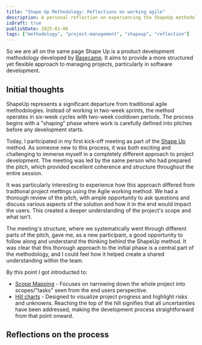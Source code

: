 ```yaml
---
title: "Shape Up Methodology: Reflections on working agile"
description: A personal reflection on experiencing the ShapeUp methodology's pitch phase and the learning outcomes from this process.
isDraft: true
publishDate: 2025-01-06
tags: ["methodology", "project-management", "shapeup", "reflection"]
---
```


So we are all on the same page Shape Up is a product development methodology developed by [Basecamp](https://basecamp.com/). It aims to provide a more structured yet flexible approach to managing projects, particularly in software development.

## Initial thoughts

ShapeUp represents a significant departure from traditional agile methodologies. Instead of working in two-week sprints, the method operates in six-week cycles with two-week cooldown periods. The process begins with a "shaping" phase where work is carefully defined into pitches before any development starts.

Today, I participated in my first kick-off meeting as part of the [Shape Up](https://basecamp.com/shapeup/0.3-chapter-01) method. As someone new to this process, it was both exciting and challenging to immerse myself in a completely different approach to project development. The meeting was led by the same person who had prepared the pitch, which provided excellent coherence and structure throughout the entire session.

It was particularly interesting to experience how this approach differed from tradtional project mettings using the Agile working method. We had a thorough review of the pitch, with ample opportunity to ask questions and discuss various aspects of the solution and how it in the end would impact the users. This created a deeper understanding of the project's scope and what isn't.

The meeting's structure, where we systematically went through different parts of the pitch, gave me, as a new participant, a good opportunity to follow along and understand the thinking behind the ShapeUp method. It was clear that this thorough approach to the initial phase is a central part of the methodology, and I could feel how it helped create a shared understanding within the team.

By this point I got introducted to:

- [Scope Mapping](https://basecamp.com/shapeup/3.3-chapter-12) - Focuses on narrowing down the whole project into scopes/"tasks" seen from the end users perspective.
- [Hill charts](https://basecamp.com/shapeup/3.4-chapter-13) - Designed to visualize project progress and highlight risks and unknowns. Reaching the top of the hill signifies that all uncertainties have been addressed, making the development process straightforward from that point onward.

## Reflections on the process
